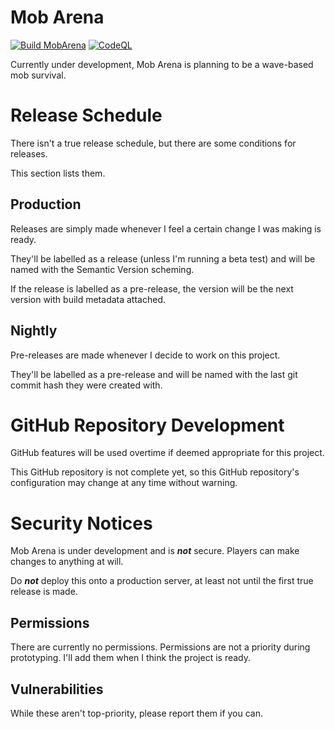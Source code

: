 # Mob Arena

[![Build MobArena](https://github.com/ProjectHSI/MobArena/actions/workflows/gradle.yml/badge.svg)](https://github.com/ProjectHSI/MobArena/actions/workflows/gradle.yml)
[![CodeQL](https://github.com/ProjectHSI/MobArena/actions/workflows/codeql.yml/badge.svg)](https://github.com/ProjectHSI/MobArena/actions/workflows/codeql.yml)

Currently under development, Mob Arena is planning to be a wave-based mob survival.

# Release Schedule

There isn't a true release schedule, but there are some conditions for releases.

This section lists them.

## Production

Releases are simply made whenever I feel a certain change I was making is ready.

They'll be labelled as a release (unless I'm running a beta test) and will be named with the Semantic Version scheming.

If the release is labelled as a pre-release, the version will be the next version with build metadata attached.

## Nightly

Pre-releases are made whenever I decide to work on this project.

They'll be labelled as a pre-release and will be named with the last git commit hash they were created with.

# GitHub Repository Development

GitHub features will be used overtime if deemed appropriate for this project.

This GitHub repository is not complete yet, so this GitHub repository's configuration may change at any time without warning.

# Security Notices

Mob Arena is under development and is ***not*** secure. Players can make changes to anything at will.

Do ***not*** deploy this onto a production server, at least not until the first true release is made.

## Permissions

There are currently no permissions. Permissions are not a priority during prototyping. I'll add them when I think the project is ready.

## Vulnerabilities

While these aren't top-priority, please report them if you can.